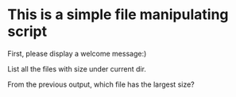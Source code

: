 # This is a simple file manipulating script

First, please display a welcome message:)

List all the files with size under current dir.

From the previous output, which file has the largest size?

